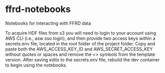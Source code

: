# ffrd-notebooks
Notebooks for interacting with FFRD data

To acquire HDF files from s3 you will need to login to your account using AWS CLI (i.e., asw sso login), and then provide two access keys within a secrets.env file, located in the root folder of the project folder. Copy and paste both the AWS_ACCESS_KEY_ID and AWS_SECRET_ACCESS_KEY without quotes or spaces and remove the <> symbols from the template version. After saving edits to the secrets.env file, rebuild the dev container to begin using the notebooks.
